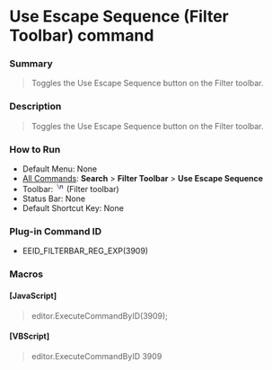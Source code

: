 # Use Escape Sequence (Filter Toolbar) command

### Summary

> Toggles the Use Escape Sequence button on the Filter toolbar.

### Description

> Toggles the Use Escape Sequence button on the Filter toolbar.

### How to Run

- Default Menu: None
- [All Commands](../tools/all_commands): **Search**
\> **Filter Toolbar** \> **Use Escape Sequence**
- Toolbar: ![](../../images/find_escape.png) (Filter toolbar)
- Status Bar: None
- Default Shortcut Key: None

### Plug-in Command ID

- EEID\_FILTERBAR\_REG\_EXP(3909)

### Macros

#### \[JavaScript\]

> editor.ExecuteCommandByID(3909);

#### \[VBScript\]

> editor.ExecuteCommandByID 3909
